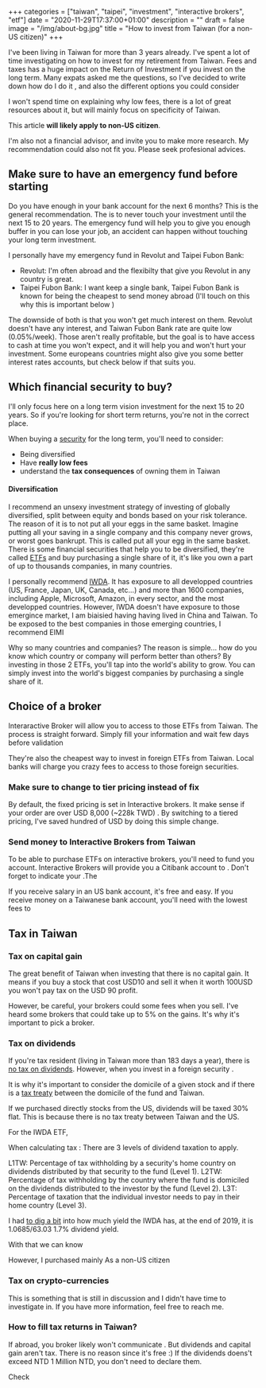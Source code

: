 +++
categories = ["taiwan", "taipei", "investment", "interactive brokers", "etf"]
date = "2020-11-29T17:37:00+01:00"
description = ""
draft = false
image = "/img/about-bg.jpg"
title = "How to invest from Taiwan (for a non-US citizen)"
+++

I've been living in Taiwan for more than 3 years already. I've spent a lot of time investigating on how to invest for my retirement from Taiwan. Fees and taxes has a huge impact on the Return of Investment if you invest on the long term.
Many expats  asked me the questions, so I've decided to write down how do I do it , and also the different options you could consider

I won't spend time on explaining why low fees, there is a lot of great resources   about it, but will mainly focus on specificity of Taiwan. 

This article **will likely apply to non-US citizen**. 

I'm also not a financial advisor, and invite you to make more research. My recommendation could also not fit you. Please seek profesional advices.

## Make sure to have an emergency fund before starting

Do you have enough in your bank account for the next 6 months? This is the general recommendation. The is to never touch your investment until the next 15 to 20 years. The emergency fund will help you to give you enough buffer in you can lose your job, an accident  can happen without touching your long term investment.

I personally have my emergency fund in Revolut and Taipei Fubon Bank:

- Revolut: I'm often abroad and the flexibilty that give you Revolut in any country is great. 
- Taipei Fubon Bank: I want keep a single bank, Taipei Fubon Bank is known for being the cheapest to send money abroad (I'll touch on this why this is important below )

The downside of both is that you won't get much interest on them. Revolut doesn't have any interest, and Taiwan Fubon Bank rate are quite low (0.05%/week). Those aren't really profitable, but the goal is to have access to cash at time you won't expect, and it will help you and won't hurt your investment. Some europeans countries might also give you some better interest rates accounts, but check below if that suits you.

## Which financial security to buy?
 I'll only focus here on a long term vision investment for the next 15 to 20 years. So if you're looking for short term returns, you're not in the correct place. 

When buying a [security](https://en.wikipedia.org/wiki/Security_(finance)) for the long term, you'll need to consider:

 - Being diversified
 - Have **really low fees**
 - understand the **tax consequences** of owning them in Taiwan
 
#### Diversification
I recommend an unsexy investment strategy of investing of globally diversified, split between equity and bonds based on your risk tolerance. The reason of it is to not put all your eggs in the same basket. Imagine putting all your saving in a single company and this company never grows, or worst goes bankrupt. This is called put all your egg in the same basket. There is some financial securities that help you to be diversified, they're called [ETFs](https://www.thisismoney.co.uk/money/indexinvesting/article-4596628/Does-matter-global-ETF-invest-in.html) and buy purchasing a single share of it, it's like you own a part of up to thousands companies, in many countries.

I personally recommend [IWDA](https://www.ishares.com/uk/individual/en/products/251882/ishares-msci-world-ucits-etf-acc-fund). It has exposure to all developped countries (US, France, Japan, UK, Canada, etc...) and more than 1600 companies, including Apple, Microsoft, Amazon, in every sector, and the most developped countries. However, IWDA doesn't have exposure to those emergince market, I am biaisied having having lived in China and Taiwan. To be exposed to the best companies in those emerging countries, I recommend EIMI 

Why so many countries and companies? The reason is simple... how do you know which country or company will perform better than others? 
By investing in those 2 ETFs, you'll tap into the world's ability to grow. You can simply invest into the world's biggest companies by purchasing a single share of it.


<!-- Even during , the ecoomy in the next years might be slower than the previous year. So you shouldn't expect high returns each year, and be prepared to also see some years with negative returns. 

https://www.ishares.com/uk/individual/en/literature/fact-sheet/swda-ishares-core-msci-world-ucits-etf-fund-fact-sheet-en-gb.pdf

https://americas.vanguard.com/institutional/mvc/detail/etf/overview?portId=9679&assetCode=EQUITY

https://firetheboss.eu/investing/vwrl-vs-iwda-which-is-better-for-european-investors
https://investmentmoats.com/passive-investing-2/iwda-versus-vwra-significant-performance-differences/

https://indexfundinvestor.eu/2019/01/02/what-is-the-difference-between-iwda-and-swda/


Even though , I still own some single stocks. They represent a really small part of my portfolio and I've mostly said "bye" to that money when I clicked "buy", enven though I hope they'll grow more than the ETFs. For them, I'm aware of them  -->


<!-- #### Reinvesting the dividends
IWDA also ticks the box. The difference of reinvesting and not reinvesting the dividends can determine if your investment will be exponential or not. 

- Accumulative vs Distributive. I like , so I don't need to think about re-investing the dividends back. The funds takes care of it for me. Also, you won't be able, until you have a full share. so you might miss some potential gains.  Please not that When the fund reinvest the dividends for you, it will hit the level 1 tax and the brokers fee.
- Index funds 


### How about Crypto-currencies, Bitcoin, Ethereum?
 -->

## Choice of a broker
Interaractive Broker will allow you to access to those ETFs from Taiwan. The process is straight forward. Simply fill your information and wait few days before validation

They're also the cheapest way to invest in foreign ETFs from Taiwan. Local banks will charge you crazy fees to access to those foreign securities.

### Make sure to change to tier pricing instead of fix
By default, the fixed pricing is set in Interactive brokers.
It make sense if your order are over USD 8,000 (~228k TWD) . By switching to a tiered pricing, I've saved hundred of USD by doing this simple change.

### Send money to Interactive Brokers from Taiwan
To be able to purchase ETFs on interactive brokers, you'll need to fund you account. Interactive Brokers will provide you a Citibank account to . Don't forget to indicate your .The  

If you receive salary in an US bank account, it's free and easy. 
If you receive money on a Taiwanese bank account, you'll need  with the lowest fees to 


## Tax in Taiwan

### Tax on capital gain
The great benefit of Taiwan when investing that there is no capital gain. It means if you buy a stock that cost USD10 and sell it when it worth 100USD you won't pay tax on the USD 90 profit.

However, be careful, your brokers could  some fees when you sell. I've heard some brokers that could take up to 5% on the gains. It's why it's important to pick a broker. 

### Tax on dividends
If you're tax resident (living in Taiwan more than 183 days a year), there is [no tax on dividends](https://www2.deloitte.com/content/dam/Deloitte/global/Documents/Tax/dttl-tax-taiwanhighlights-2020.pdf). 
However, when you invest in a foreign security .

It is why it's important to consider the domicile of a given stock and if there is a [tax treaty](https://investtaiwan.nat.gov.tw/showPage?lang=eng&search=58) between the domicile of the fund and Taiwan. 

If we purchased directly stocks from the US, dividends will be taxed 30% flat. This is because there is no tax treaty between Taiwan and the US. 

For the IWDA ETF,

When calculating tax : There are 3 levels of dividend taxation to apply.

L1TW: Percentage of tax withholding by a security's home country on dividends distributed by that security to the fund (Level 1).
L2TW: Percentage of tax withholding by the country where the fund is domiciled on the dividends distributed to the investor by the fund (Level 2).
L3T: Percentage of taxation that the individual investor needs to pay in their home country (Level 3).

I had [to dig a bit](https://www.reddit.com/r/Bogleheads/comments/ewl5e8/is_it_possible_to_know_how_much_dividends_an/fg3aei4/?utm_source=reddit&utm_medium=web2x&context=3) into how much yield the IWDA has, at the end of 2019, it is 1.0685/63.03 1.7% dividend yield. 

With that we can know 

However, I purchased mainly 
As a non-US citizen

### Tax on crypto-currencies
This is something that is still in discussion and I didn't have time to investigate in. If you have more information, feel free to reach me.

### How to fill tax returns in Taiwan?
If abroad, you broker likely won't communicate . But dividends and capital gain aren't tax. There is no reason since it's free :) 
If the dividends doens't exceed NTD 1 Million NTD, you don't need to declare them. 

Check 


<!-- ### Insurance of the broker


#### Next reads: -->
<!-- 🇹🇼 Living in Taiwan? I've recently built [a chat bot](https://m.me/thetaiwanbot) giving you currated recommendations in Taiwan! Where to find the best value cheese? Where is the best pizza? etc...  [Here the details on how it works](https://jonathanbgn.com/nlp/2020/09/29/chatbot-universal-sentence-encoder.html) -->

<!-- 🌏 Interested in living and working in Taiwan? Have you checked the [Gold Card program](https://taiwangoldcard.com/application-faq/)?  -->

<!-- 

![description](/img/investing-in-taiwan/)
![description](/img/investing-in-taiwan/)
![description](/img/investing-in-taiwan/) 


https://www.bogleheads.org/wiki/Non-US_investor%27s_guide_to_navigating_US_tax_traps

-->
